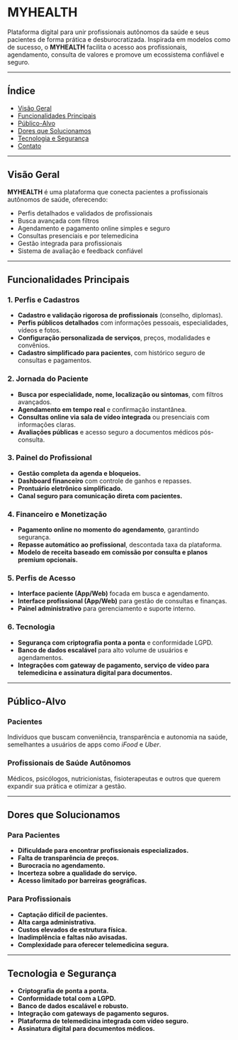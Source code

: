 # MYHEALTH

Plataforma digital para unir profissionais autônomos da saúde e seus pacientes de forma prática e desburocratizada. Inspirada em modelos como de sucesso, o **MYHEALTH** facilita o acesso aos profissionais, agendamento, consulta de valores e promove um ecossistema confiável e seguro.

---

## Índice

- [Visão Geral](#visão-geral)  
- [Funcionalidades Principais](#funcionalidades-principais)  
- [Público-Alvo](#público-alvo)  
- [Dores que Solucionamos](#dores-que-solucionamos)  
- [Tecnologia e Segurança](#tecnologia-e-segurança)  
- [Contato](#contato)  

---

## Visão Geral

**MYHEALTH** é uma plataforma que conecta pacientes a profissionais autônomos de saúde, oferecendo:

- Perfis detalhados e validados de profissionais  
- Busca avançada com filtros  
- Agendamento e pagamento online simples e seguro  
- Consultas presenciais e por telemedicina  
- Gestão integrada para profissionais  
- Sistema de avaliação e feedback confiável  

---

## Funcionalidades Principais

### 1. Perfis e Cadastros  
- **Cadastro e validação rigorosa de profissionais** (conselho, diplomas).  
- **Perfis públicos detalhados** com informações pessoais, especialidades, vídeos e fotos.  
- **Configuração personalizada de serviços**, preços, modalidades e convênios.  
- **Cadastro simplificado para pacientes**, com histórico seguro de consultas e pagamentos.

### 2. Jornada do Paciente  
- **Busca por especialidade, nome, localização ou sintomas**, com filtros avançados.  
- **Agendamento em tempo real** e confirmação instantânea.  
- **Consultas online via sala de vídeo integrada** ou presenciais com informações claras.  
- **Avaliações públicas** e acesso seguro a documentos médicos pós-consulta.

### 3. Painel do Profissional  
- **Gestão completa da agenda e bloqueios.**  
- **Dashboard financeiro** com controle de ganhos e repasses.  
- **Prontuário eletrônico simplificado.**  
- **Canal seguro para comunicação direta com pacientes.**

### 4. Financeiro e Monetização  
- **Pagamento online no momento do agendamento**, garantindo segurança.  
- **Repasse automático ao profissional**, descontada taxa da plataforma.  
- **Modelo de receita baseado em comissão por consulta e planos premium opcionais.**

### 5. Perfis de Acesso  
- **Interface paciente (App/Web)** focada em busca e agendamento.  
- **Interface profissional (App/Web)** para gestão de consultas e finanças.  
- **Painel administrativo** para gerenciamento e suporte interno.

### 6. Tecnologia  
- **Segurança com criptografia ponta a ponta** e conformidade LGPD.  
- **Banco de dados escalável** para alto volume de usuários e agendamentos.  
- **Integrações com gateway de pagamento, serviço de vídeo para telemedicina e assinatura digital para documentos.**

---

## Público-Alvo

### Pacientes  
Indivíduos que buscam conveniência, transparência e autonomia na saúde, semelhantes a usuários de apps como *iFood* e *Uber*.

### Profissionais de Saúde Autônomos  
Médicos, psicólogos, nutricionistas, fisioterapeutas e outros que querem expandir sua prática e otimizar a gestão.

---

## Dores que Solucionamos

### Para Pacientes  
- **Dificuldade para encontrar profissionais especializados.**  
- **Falta de transparência de preços.**  
- **Burocracia no agendamento.**  
- **Incerteza sobre a qualidade do serviço.**  
- **Acesso limitado por barreiras geográficas.**

### Para Profissionais  
- **Captação difícil de pacientes.**  
- **Alta carga administrativa.**  
- **Custos elevados de estrutura física.**  
- **Inadimplência e faltas não avisadas.**  
- **Complexidade para oferecer telemedicina segura.**

---

## Tecnologia e Segurança

- **Criptografia de ponta a ponta.**  
- **Conformidade total com a LGPD.**  
- **Banco de dados escalável e robusto.**  
- **Integração com gateways de pagamento seguros.**  
- **Plataforma de telemedicina integrada com vídeo seguro.**  
- **Assinatura digital para documentos médicos.**
